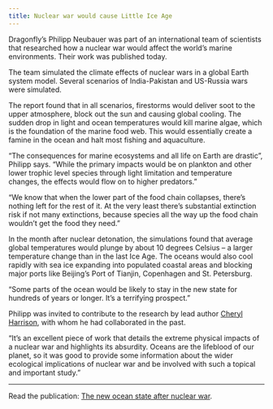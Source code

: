 ```yaml
---
title: Nuclear war would cause Little Ice Age
---
```

Dragonfly’s Philipp Neubauer was part of an international team of scientists
that researched how a nuclear war would affect the world’s marine environments.
Their work was published today.

<!--more-->

The team simulated the climate effects of nuclear wars in a global Earth system
model. Several scenarios of India-Pakistan and US-Russia wars were simulated.

The report found that in all scenarios, firestorms would deliver soot to the
upper atmosphere, block out the sun and causing global cooling. The sudden drop
in light and ocean temperatures would kill marine algae, which is the foundation
 of the marine food web. This would essentially create a famine in the ocean and
  halt most fishing and aquaculture.

“The consequences for marine ecosystems and all life on Earth are drastic”,
Philipp says. “While the primary impacts would be on plankton and other lower
trophic level species through light limitation and temperature changes, the
effects would flow on to higher predators.”

“We know that when the lower part of the food chain collapses, there’s nothing
left for the rest of it. At the very least there’s substantial extinction risk
if not many extinctions, because species all the way up the food chain wouldn’t
get the food they need.”

In the month after nuclear detonation, the simulations found that average global
temperatures would plunge by about 10 degrees Celsius – a larger temperature
change than in the last Ice Age. The oceans would also cool rapidly with sea
ice expanding into populated coastal areas and blocking major ports like
Beijing’s Port of Tianjin, Copenhagen and St. Petersburg.

“Some parts of the ocean would be likely to stay in the new state for hundreds
of years or longer. It’s a terrifying prospect.”

Philipp was invited to contribute to the research by lead author
[Cheryl Harrison](https://www.lsu.edu/cce/about/cce-directories/faculty-profiles/harrison_cheryl.php),
with whom he had collaborated in the past.

“It’s an excellent piece of work that details the extreme physical impacts of a
nuclear war and highlights its absurdity. Oceans are the lifeblood of our planet,
 so it was good to provide some information about the wider ecological
 implications of nuclear war and be involved with such a topical and important study.”

---

Read the publication: [The new ocean state after nuclear war](https://agupubs.onlinelibrary.wiley.com/doi/10.1029/2021AV000610).
